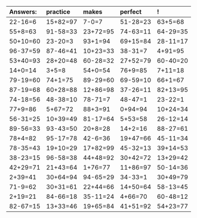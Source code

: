 | Answers: | practice | makes | perfect | ! |
| :--- | :--- | :--- | :--- | :--- |
| 22-16=6 | 15+82=97 | 7-0=7 | 51-28=23 | 63+5=68 | 
| 55+8=63 | 91-58=33 | 23+72=95 | 74-63=11 | 64-29=35 | 
| 50+10=60 | 23-20=3 | 93+1=94 | 69+15=84 | 28-11=17 | 
| 96-37=59 | 87-46=41 | 10+23=33 | 38-31=7 | 4+91=95 | 
| 53+40=93 | 28+20=48 | 60-28=32 | 27+52=79 | 60-40=20 | 
| 14+0=14 | 3+5=8 | 54+0=54 | 76+9=85 | 7+11=18 | 
| 79-19=60 | 74+1=75 | 89-29=60 | 69-59=10 | 66+1=67 | 
| 87-19=68 | 60+28=88 | 12+86=98 | 37-26=11 | 82+13=95 | 
| 74-18=56 | 48-38=10 | 78-71=7 | 48-47=1 | 23-22=1 | 
| 77+9=86 | 5+67=72 | 88+3=91 | 0+94=94 | 10+24=34 | 
| 56-31=25 | 10+39=49 | 81-17=64 | 5+53=58 | 26-12=14 | 
| 89-56=33 | 93-43=50 | 20+8=28 | 14+2=16 | 88-27=61 | 
| 78+4=82 | 95-17=78 | 42-6=36 | 19+47=66 | 45-11=34 | 
| 78-35=43 | 19+10=29 | 17+82=99 | 45-32=13 | 39+14=53 | 
| 38-23=15 | 96-58=38 | 44+48=92 | 30+42=72 | 13+29=42 | 
| 42+29=71 | 21+43=64 | 1+76=77 | 11+86=97 | 50-14=36 | 
| 2+39=41 | 30+64=94 | 94-65=29 | 34-33=1 | 30+49=79 | 
| 71-9=62 | 30+31=61 | 22+44=66 | 14+50=64 | 58-13=45 | 
| 2+19=21 | 84-66=18 | 35-11=24 | 4+66=70 | 60-48=12 | 
| 82-67=15 | 13+33=46 | 19+65=84 | 41+51=92 | 54+23=77 | 
